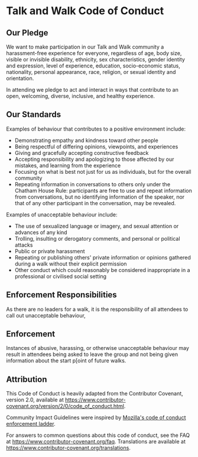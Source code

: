 # Talk and Walk Code of Conduct

## Our Pledge

We want to make participation in our Talk and Walk 
community a harassment-free experience for everyone, regardless of age, body
size, visible or invisible disability, ethnicity, sex characteristics, gender
identity and expression, level of experience, education, socio-economic status,
nationality, personal appearance, race, religion, or sexual identity
and orientation.

In attending we pledge to act and interact in ways that contribute to an open, welcoming,
diverse, inclusive, and healthy experience.

## Our Standards

Examples of behaviour that contributes to a positive environment include:

* Demonstrating empathy and kindness toward other people
* Being respectful of differing opinions, viewpoints, and experiences
* Giving and gracefully accepting constructive feedback
* Accepting responsibility and apologizing to those affected by our mistakes,
  and learning from the experience
* Focusing on what is best not just for us as individuals, but for the
  overall community
* Repeating information in conversations to others only under the Chatham House Rule:
  participants are free to use and repeat information from conversations, but no identifying information of the speaker, nor that of any other participant in the conversation, may be revealed.

Examples of unacceptable behaviour include:

* The use of sexualized language or imagery, and sexual attention or
  advances of any kind
* Trolling, insulting or derogatory comments, and personal or political attacks
* Public or private harassment
* Repeating or publishing others' private information or opinions 
  gathered during a walk without their explicit permission
* Other conduct which could reasonably be considered inappropriate in a
  professional or civilised social setting

## Enforcement Responsibilities

As there are no leaders for a walk, it is the responsibility of all attendees to call out unacceptable behaviour,

## Enforcement

Instances of abusive, harassing, or otherwise unacceptable behaviour may result in attendees being asked to leave the group and not being given information about the start p[oint of future walks.


## Attribution

This Code of Conduct is heavily adapted from the Contributor Covenant,
version 2.0, available at
https://www.contributor-covenant.org/version/2/0/code_of_conduct.html.

Community Impact Guidelines were inspired by [Mozilla's code of conduct
enforcement ladder](https://github.com/mozilla/diversity).

[homepage]: https://www.contributor-covenant.org

For answers to common questions about this code of conduct, see the FAQ at
https://www.contributor-covenant.org/faq. Translations are available at
https://www.contributor-covenant.org/translations.
